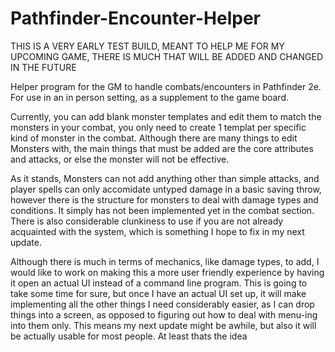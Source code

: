 # Pathfinder-Encounter-Helper
THIS IS A VERY EARLY TEST BUILD, MEANT TO HELP ME FOR MY UPCOMING GAME, THERE IS MUCH THAT WILL BE ADDED AND CHANGED IN THE FUTURE

Helper program for the GM to handle combats/encounters in Pathfinder 2e. For use in an in person setting, as a supplement to the game board.


Currently, you can add blank monster templates and edit them to match the monsters in your combat, you only need to create 1 templat per specific kind of monster in the combat. Although there are many things to edit Monsters with, the main things that must be added are the core attributes and attacks, or else the monster will not be effective.

As it stands, Monsters can not add anything other than simple attacks, and player spells can only accomidate untyped damage in a basic saving throw, however there is the structure for monsters to deal with damage types and conditions. It simply has not been implemented yet in the combat section. There is also considerable clunkiness to use if you are not already acquainted with the system, which is something I hope to fix in my next update.


Although there is much in terms of mechanics, like damage types, to add, I would like to work on making this a more user friendly experience by having it open an actual UI instead of a command line program. This is going to take some time for sure, but once I have an actual UI set up, it will make implementing all the other things I need considerably easier, as I can drop things into a screen, as opposed to figuring out how to deal with menu-ing into them only. This means my next update might be awhile, but also it will be actually usable for most people. At least thats the idea

